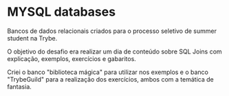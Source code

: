 # MYSQL databases
Bancos de dados relacionais criados para o processo seletivo de summer student na Trybe.

O objetivo do desafio era realizar um dia de conteúdo sobre SQL Joins com explicação, exemplos, exercícios e gabaritos.

Criei o banco "biblioteca mágica" para utilizar nos exemplos e o banco "TrybeGuild" para a realização dos exercícios, ambos com a temática de fantasia.
